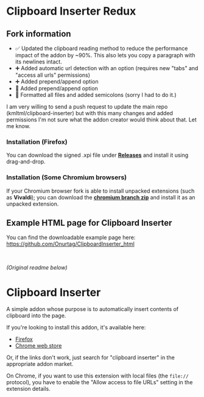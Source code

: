 
# Clipboard Inserter Redux  
## Fork information  

- ✅ Updated the clipboard reading method to reduce the performance impact of the addon by ~90%. This also lets you copy a paragraph with its newlines intact.  
- ➕ Added automatic url detection with an option (requires new "tabs" and "access all urls" permissions)  
- ➕ Added prepend/append option  
- 🔄 Added prepend/append option  
- 🔄 Formatted all files and added semicolons (sorry I had to do it.)  

I am very willing to send a push request to update the main repo (kmltml/clipboard-inserter) but with this many changes and added permissions I'm not sure what the addon creator would think about that. Let me know.  

### **Installation (Firefox)**  
You can download the signed .xpi file under [**Releases**](https://github.com/Onurtag/clipboard-inserter/releases/latest) and install it using drag-and-drop.  

### **Installation (Some Chromium browsers)**  
If your Chromium browser fork is able to install unpacked extensions (such as **Vivaldi**); you can download the [**chromium branch zip**](https://github.com/Onurtag/clipboard-inserter/archive/refs/heads/clipboard-inserter-chrome.zip) and install it as an unpacked extension.  


## Example HTML page for Clipboard Inserter

You can find the downloadable example page here: https://github.com/Onurtag/ClipboardInserter_html  

&nbsp;  

*(Original readme below)*  
# Clipboard Inserter  

A simple addon whose purpose is to automatically insert contents of clipboard into the page.

If you're looking to install this addon, it's available here:

 - [Firefox](https://addons.mozilla.org/firefox/addon/clipboard-inserter/)
 - [Chrome web store](https://chrome.google.com/webstore/detail/clipboard-inserter/deahejllghicakhplliloeheabddjajm)

Or, if the links don't work, just search for "clipboard inserter" in the appropriate addon market.

On Chrome, if you want to use this extension with local files (the `file://` protocol), you have to enable the "Allow access to file URLs" setting in the extension details.
